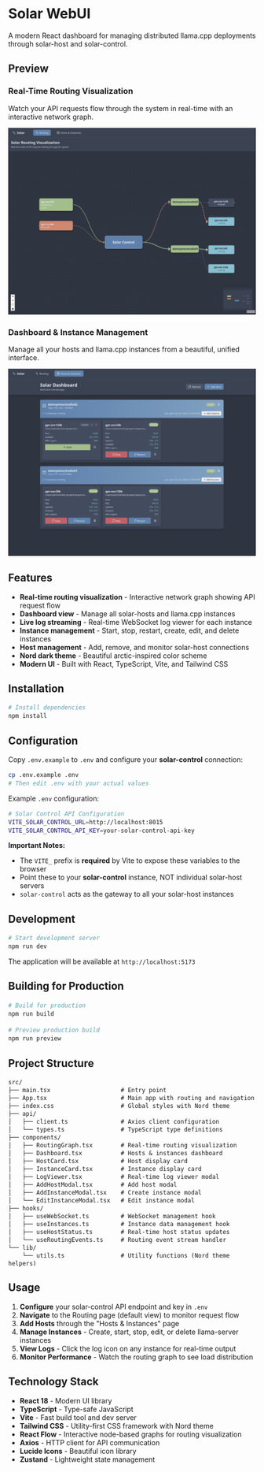 # Solar WebUI

A modern React dashboard for managing distributed llama.cpp deployments through solar-host and solar-control.

## Preview

### Real-Time Routing Visualization
Watch your API requests flow through the system in real-time with an interactive network graph.

![Live Routing Graph](preview_live_routing.png)

### Dashboard & Instance Management
Manage all your hosts and llama.cpp instances from a beautiful, unified interface.

![Dashboard View](preview_dashboard.png)

## Features

- **Real-time routing visualization** - Interactive network graph showing API request flow
- **Dashboard view** - Manage all solar-hosts and llama.cpp instances
- **Live log streaming** - Real-time WebSocket log viewer for each instance
- **Instance management** - Start, stop, restart, create, edit, and delete instances
- **Host management** - Add, remove, and monitor solar-host connections
- **Nord dark theme** - Beautiful arctic-inspired color scheme
- **Modern UI** - Built with React, TypeScript, Vite, and Tailwind CSS

## Installation

```bash
# Install dependencies
npm install
```

## Configuration

Copy `.env.example` to `.env` and configure your **solar-control** connection:

```bash
cp .env.example .env
# Then edit .env with your actual values
```

Example `.env` configuration:

```bash
# Solar Control API Configuration
VITE_SOLAR_CONTROL_URL=http://localhost:8015
VITE_SOLAR_CONTROL_API_KEY=your-solar-control-api-key
```

**Important Notes:**
- The `VITE_` prefix is **required** by Vite to expose these variables to the browser
- Point these to your **solar-control** instance, NOT individual solar-host servers
- `solar-control` acts as the gateway to all your solar-host instances

## Development

```bash
# Start development server
npm run dev
```

The application will be available at `http://localhost:5173`

## Building for Production

```bash
# Build for production
npm run build

# Preview production build
npm run preview
```

## Project Structure

```
src/
├── main.tsx                    # Entry point
├── App.tsx                     # Main app with routing and navigation
├── index.css                   # Global styles with Nord theme
├── api/
│   ├── client.ts               # Axios client configuration
│   └── types.ts                # TypeScript type definitions
├── components/
│   ├── RoutingGraph.tsx        # Real-time routing visualization
│   ├── Dashboard.tsx           # Hosts & instances dashboard
│   ├── HostCard.tsx            # Host display card
│   ├── InstanceCard.tsx        # Instance display card
│   ├── LogViewer.tsx           # Real-time log viewer modal
│   ├── AddHostModal.tsx        # Add host modal
│   ├── AddInstanceModal.tsx    # Create instance modal
│   └── EditInstanceModal.tsx   # Edit instance modal
├── hooks/
│   ├── useWebSocket.ts         # WebSocket management hook
│   ├── useInstances.ts         # Instance data management hook
│   ├── useHostStatus.ts        # Real-time host status updates
│   └── useRoutingEvents.ts     # Routing event stream handler
└── lib/
    └── utils.ts                # Utility functions (Nord theme helpers)
```

## Usage

1. **Configure** your solar-control API endpoint and key in `.env`
2. **Navigate** to the Routing page (default view) to monitor request flow
3. **Add Hosts** through the "Hosts & Instances" page
4. **Manage Instances** - Create, start, stop, edit, or delete llama-server instances
5. **View Logs** - Click the log icon on any instance for real-time output
6. **Monitor Performance** - Watch the routing graph to see load distribution

## Technology Stack

- **React 18** - Modern UI library
- **TypeScript** - Type-safe JavaScript
- **Vite** - Fast build tool and dev server
- **Tailwind CSS** - Utility-first CSS framework with Nord theme
- **React Flow** - Interactive node-based graphs for routing visualization
- **Axios** - HTTP client for API communication
- **Lucide Icons** - Beautiful icon library
- **Zustand** - Lightweight state management

